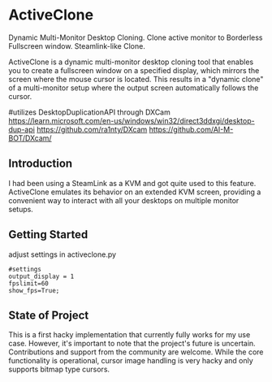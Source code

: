 # ActiveClone
Dynamic Multi-Monitor Desktop Cloning. Clone active monitor to Borderless Fullscreen window. Steamlink-like Clone.

ActiveClone is a dynamic multi-monitor desktop cloning tool that enables you to create a fullscreen window on a specified display, which mirrors the screen where the mouse cursor is located. This results in a "dynamic clone" of a multi-monitor setup where the output screen automatically follows the cursor.

#utilizes DesktopDuplicationAPI through DXCam
 https://learn.microsoft.com/en-us/windows/win32/direct3ddxgi/desktop-dup-api
 https://github.com/ra1nty/DXcam
 https://github.com/AI-M-BOT/DXcam/
 
## Introduction
I had been using a SteamLink as a KVM and got quite used to this feature. ActiveClone emulates its behavior on an extended KVM screen, providing a convenient way to interact with all your desktops on multiple monitor setups.

## Getting Started
adjust settings in activeclone.py
```
#settings
output_display = 1
fpslimit=60
show_fps=True;
```

## State of Project

This is a first hacky implementation that currently fully works for my use case. However, it's important to note that the project's future is uncertain. Contributions and support from the community are welcome.
While the core functionality is operational, cursor image handling is very hacky and only supports bitmap type cursors.
